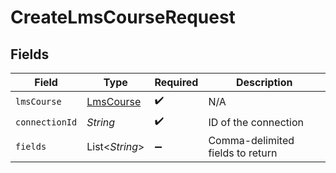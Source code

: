 # CreateLmsCourseRequest


## Fields

| Field                                         | Type                                          | Required                                      | Description                                   |
| --------------------------------------------- | --------------------------------------------- | --------------------------------------------- | --------------------------------------------- |
| `lmsCourse`                                   | [LmsCourse](../../models/shared/LmsCourse.md) | :heavy_check_mark:                            | N/A                                           |
| `connectionId`                                | *String*                                      | :heavy_check_mark:                            | ID of the connection                          |
| `fields`                                      | List\<*String*>                               | :heavy_minus_sign:                            | Comma-delimited fields to return              |